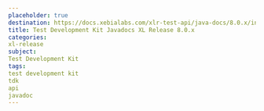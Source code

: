 ```yaml
---
placeholder: true
destination: https://docs.xebialabs.com/xlr-test-api/java-docs/8.0.x/index.html
title: Test Development Kit Javadocs XL Release 8.0.x
categories:
xl-release
subject:
Test Development Kit
tags:
test development kit
tdk
api
javadoc
---
```

